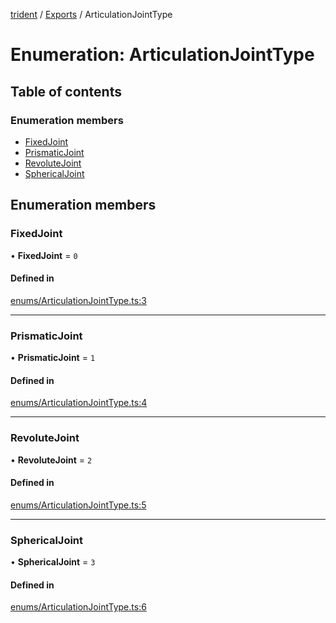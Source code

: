 [trident](../README.md) / [Exports](../modules.md) / ArticulationJointType

# Enumeration: ArticulationJointType

## Table of contents

### Enumeration members

- [FixedJoint](ArticulationJointType.md#fixedjoint)
- [PrismaticJoint](ArticulationJointType.md#prismaticjoint)
- [RevoluteJoint](ArticulationJointType.md#revolutejoint)
- [SphericalJoint](ArticulationJointType.md#sphericaljoint)

## Enumeration members

### FixedJoint

• **FixedJoint** = `0`

#### Defined in

[enums/ArticulationJointType.ts:3](https://github.com/AIFanatic/Trident/blob/44c915e/src/enums/ArticulationJointType.ts#L3)

___

### PrismaticJoint

• **PrismaticJoint** = `1`

#### Defined in

[enums/ArticulationJointType.ts:4](https://github.com/AIFanatic/Trident/blob/44c915e/src/enums/ArticulationJointType.ts#L4)

___

### RevoluteJoint

• **RevoluteJoint** = `2`

#### Defined in

[enums/ArticulationJointType.ts:5](https://github.com/AIFanatic/Trident/blob/44c915e/src/enums/ArticulationJointType.ts#L5)

___

### SphericalJoint

• **SphericalJoint** = `3`

#### Defined in

[enums/ArticulationJointType.ts:6](https://github.com/AIFanatic/Trident/blob/44c915e/src/enums/ArticulationJointType.ts#L6)
